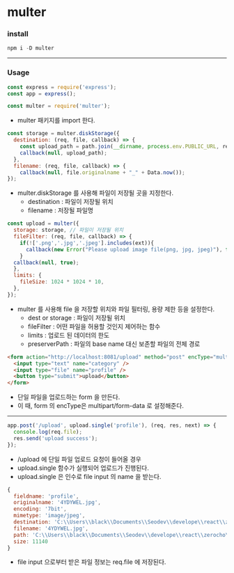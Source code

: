 # multer

### install
``` javascript
npm i -D multer
```
---

### Usage
``` javascript
const express = require('express');
const app = express();

const multer = require('multer');
```
+ multer 패키지를 import 한다.


``` javascript
const storage = multer.diskStorage({
  destination: (req, file, callback) => {
    const upload_path = path.join(__dirname, process.env.PUBLIC_URL, req.body.category);
    callback(null, upload_path);
  },
  filename: (req, file, callback) => {
    callback(null, file.originalname + "_" + Data.now());
});
```
+ multer.diskStorage 를 사용해 파일이 저장될 곳을 지정한다.
  + destination : 파일이 저장될 위치
  + filename : 저장될 파일명


``` javascript
const upload = multer({
  storage: storage, // 파일이 저장될 위치
  fileFilter: (req, file, callback) => {
    if(!['.png','.jpg','.jpeg'].includes(ext)){
      callback(new Error("Please upload image file(png, jpg, jpeg)"), false);
    }
  callback(null, true);
  },
  limits: {
    fileSize: 1024 * 1024 * 10,
  },
});
```
+ multer 를 사용해 file 을 저장할 위치와 파일 필터링, 용량 제한 등을 설정한다.
  + dest or storage : 파일이 저장될 위치
  + fileFilter : 어떤 파일을 허용할 것인지 제어하는 함수
  + limits : 업로드 된 데이터의 한도
  + preserverPath : 파일의 base name 대신 보존할 파일의 전체 경로


``` html
<form action="http://localhost:8081/upload" method="post" encType="multipart/form-data">
  <input type="text" name="category" />
  <input type="file" name="profile" />
  <button type="submit">upload</button>
</form>
```
+ 단일 파일을 업로드하는 form 을 만든다.
+ 이 때, form 의 encType은 multipart/form-data 로 설정해준다.
---


``` javascript
app.post('/upload', upload.single('profile'), (req, res, next) => {
  console.log(req.file);
  res.send('upload success');
});
```
+ /upload 에 단일 파일 업로드 요청이 들어올 경우
+ upload.single 함수가 실행되어 업로드가 진행된다.
+ upload.single 은 인수로 file input 의 name 을 받는다.
``` javascript
{
  fieldname: 'profile',
  originalname: '4YDYWEL.jpg',
  encoding: '7bit',
  mimetype: 'image/jpeg',
  destination: 'C:\\Users\\black\\Documents\\Seodev\\develope\\react\\zerocho\\server\\public\\products',      
  filename: '4YDYWEL.jpg',
  path: 'C:\\Users\\black\\Documents\\Seodev\\develope\\react\\zerocho\\server\\public\\products\\4YDYWEL.jpg',
  size: 11140
} 
```
+ file input 으로부터 받은 파일 정보는 req.file 에 저장된다.



